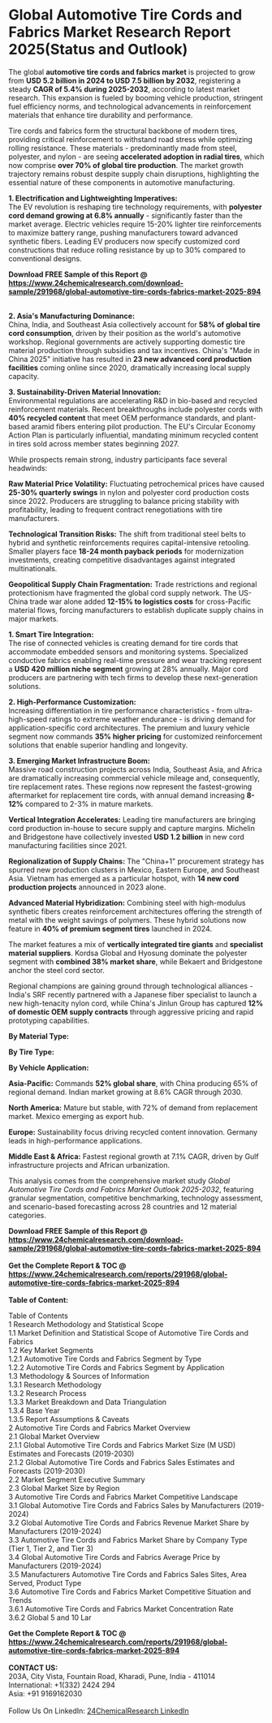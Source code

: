 <h1>Global Automotive Tire Cords and Fabrics Market Research Report 2025(Status and Outlook)</h1><p>The global <strong>automotive tire cords and fabrics market</strong> is projected to grow from <strong>USD 5.2 billion in 2024 to USD 7.5 billion by 2032</strong>, registering a steady <strong>CAGR of 5.4% during 2025-2032</strong>, according to latest market research. This expansion is fueled by booming vehicle production, stringent fuel efficiency norms, and technological advancements in reinforcement materials that enhance tire durability and performance.</p><p>Tire cords and fabrics form the structural backbone of modern tires, providing critical reinforcement to withstand road stress while optimizing rolling resistance. These materials - predominantly made from steel, polyester, and nylon - are seeing <strong>accelerated adoption in radial tires</strong>, which now comprise <strong>over 70% of global tire production</strong>. The market growth trajectory remains robust despite supply chain disruptions, highlighting the essential nature of these components in automotive manufacturing.</p><p><strong>1. Electrification and Lightweighting Imperatives:</strong><br>
The EV revolution is reshaping tire technology requirements, with <strong>polyester cord demand growing at 6.8% annually</strong> - significantly faster than the market average. Electric vehicles require 15-20% lighter tire reinforcements to maximize battery range, pushing manufacturers toward advanced synthetic fibers. Leading EV producers now specify customized cord constructions that reduce rolling resistance by up to 30% compared to conventional designs.</p><div><b>Download FREE Sample of this Report @ 
            <a href="https://www.24chemicalresearch.com/download-sample/291968/global-automotive-tire-cords-fabrics-market-2025-894">
            https://www.24chemicalresearch.com/download-sample/291968/global-automotive-tire-cords-fabrics-market-2025-894</a></b></div><br><p><strong>2. Asia's Manufacturing Dominance:</strong><br>
China, India, and Southeast Asia collectively account for <strong>58% of global tire cord consumption</strong>, driven by their position as the world's automotive workshop. Regional governments are actively supporting domestic tire material production through subsidies and tax incentives. China's "Made in China 2025" initiative has resulted in <strong>23 new advanced cord production facilities</strong> coming online since 2020, dramatically increasing local supply capacity.</p><p><strong>3. Sustainability-Driven Material Innovation:</strong><br>
Environmental regulations are accelerating R&amp;D in bio-based and recycled reinforcement materials. Recent breakthroughs include polyester cords with <strong>40% recycled content</strong> that meet OEM performance standards, and plant-based aramid fibers entering pilot production. The EU's Circular Economy Action Plan is particularly influential, mandating minimum recycled content in tires sold across member states beginning 2027.</p><p>While prospects remain strong, industry participants face several headwinds:</p><p><strong>Raw Material Price Volatility:</strong> Fluctuating petrochemical prices have caused <strong>25-30% quarterly swings</strong> in nylon and polyester cord production costs since 2022. Producers are struggling to balance pricing stability with profitability, leading to frequent contract renegotiations with tire manufacturers.</p><p><strong>Technological Transition Risks:</strong> The shift from traditional steel belts to hybrid and synthetic reinforcements requires capital-intensive retooling. Smaller players face <strong>18-24 month payback periods</strong> for modernization investments, creating competitive disadvantages against integrated multinationals.</p><p><strong>Geopolitical Supply Chain Fragmentation:</strong> Trade restrictions and regional protectionism have fragmented the global cord supply network. The US-China trade war alone added <strong>12-15% to logistics costs</strong> for cross-Pacific material flows, forcing manufacturers to establish duplicate supply chains in major markets.</p><p><strong>1. Smart Tire Integration:</strong><br>
The rise of connected vehicles is creating demand for tire cords that accommodate embedded sensors and monitoring systems. Specialized conductive fabrics enabling real-time pressure and wear tracking represent a <strong>USD 420 million niche segment</strong> growing at 28% annually. Major cord producers are partnering with tech firms to develop these next-generation solutions.</p><p><strong>2. High-Performance Customization:</strong><br>
Increasing differentiation in tire performance characteristics - from ultra-high-speed ratings to extreme weather endurance - is driving demand for application-specific cord architectures. The premium and luxury vehicle segment now commands <strong>35% higher pricing</strong> for customized reinforcement solutions that enable superior handling and longevity.</p><p><strong>3. Emerging Market Infrastructure Boom:</strong><br>
Massive road construction projects across India, Southeast Asia, and Africa are dramatically increasing commercial vehicle mileage and, consequently, tire replacement rates. These regions now represent the fastest-growing aftermarket for replacement tire cords, with annual demand increasing <strong>8-12%</strong> compared to 2-3% in mature markets.</p><p><strong>Vertical Integration Accelerates:</strong> Leading tire manufacturers are bringing cord production in-house to secure supply and capture margins. Michelin and Bridgestone have collectively invested <strong>USD 1.2 billion</strong> in new cord manufacturing facilities since 2021.</p><p><strong>Regionalization of Supply Chains:</strong> The "China+1" procurement strategy has spurred new production clusters in Mexico, Eastern Europe, and Southeast Asia. Vietnam has emerged as a particular hotspot, with <strong>14 new cord production projects</strong> announced in 2023 alone.</p><p><strong>Advanced Material Hybridization:</strong> Combining steel with high-modulus synthetic fibers creates reinforcement architectures offering the strength of metal with the weight savings of polymers. These hybrid solutions now feature in <strong>40% of premium segment tires</strong> launched in 2024.</p><p>The market features a mix of <strong>vertically integrated tire giants</strong> and <strong>specialist material suppliers</strong>. Kordsa Global and Hyosung dominate the polyester segment with <strong>combined 38% market share</strong>, while Bekaert and Bridgestone anchor the steel cord sector.</p><p>Regional champions are gaining ground through technological alliances - India's SRF recently partnered with a Japanese fiber specialist to launch a new high-tenacity nylon cord, while China's Jinlun Group has captured <strong>12% of domestic OEM supply contracts</strong> through aggressive pricing and rapid prototyping capabilities.</p><p><strong>By Material Type:</strong></p><p><strong>By Tire Type:</strong></p><p><strong>By Vehicle Application:</strong></p><p><strong>Asia-Pacific:</strong> Commands <strong>52% global share</strong>, with China producing 65% of regional demand. Indian market growing at 8.6% CAGR through 2030.</p><p><strong>North America:</strong> Mature but stable, with 72% of demand from replacement market. Mexico emerging as export hub.</p><p><strong>Europe:</strong> Sustainability focus driving recycled content innovation. Germany leads in high-performance applications.</p><p><strong>Middle East &amp; Africa:</strong> Fastest regional growth at 7.1% CAGR, driven by Gulf infrastructure projects and African urbanization.</p><p>This analysis comes from the comprehensive market study <em>Global Automotive Tire Cords and Fabrics Market Outlook 2025-2032</em>, featuring granular segmentation, competitive benchmarking, technology assessment, and scenario-based forecasting across 28 countries and 12 material categories.</p><div><b>Download FREE Sample of this Report @ 
            <a href="https://www.24chemicalresearch.com/download-sample/291968/global-automotive-tire-cords-fabrics-market-2025-894">
            https://www.24chemicalresearch.com/download-sample/291968/global-automotive-tire-cords-fabrics-market-2025-894</a></b></div><br><div><b>Get the Complete Report & TOC @ 
            <a href="https://www.24chemicalresearch.com/reports/291968/global-automotive-tire-cords-fabrics-market-2025-894">
            https://www.24chemicalresearch.com/reports/291968/global-automotive-tire-cords-fabrics-market-2025-894</a></b></div><br>
            <b>Table of Content:</b><p>Table of Contents<br />
1 Research Methodology and Statistical Scope<br />
1.1 Market Definition and Statistical Scope of Automotive Tire Cords and Fabrics<br />
1.2 Key Market Segments<br />
1.2.1 Automotive Tire Cords and Fabrics Segment by Type<br />
1.2.2 Automotive Tire Cords and Fabrics Segment by Application<br />
1.3 Methodology & Sources of Information<br />
1.3.1 Research Methodology<br />
1.3.2 Research Process<br />
1.3.3 Market Breakdown and Data Triangulation<br />
1.3.4 Base Year<br />
1.3.5 Report Assumptions & Caveats<br />
2 Automotive Tire Cords and Fabrics Market Overview<br />
2.1 Global Market Overview<br />
2.1.1 Global Automotive Tire Cords and Fabrics Market Size (M USD) Estimates and Forecasts (2019-2030)<br />
2.1.2 Global Automotive Tire Cords and Fabrics Sales Estimates and Forecasts (2019-2030)<br />
2.2 Market Segment Executive Summary<br />
2.3 Global Market Size by Region<br />
3 Automotive Tire Cords and Fabrics Market Competitive Landscape<br />
3.1 Global Automotive Tire Cords and Fabrics Sales by Manufacturers (2019-2024)<br />
3.2 Global Automotive Tire Cords and Fabrics Revenue Market Share by Manufacturers (2019-2024)<br />
3.3 Automotive Tire Cords and Fabrics Market Share by Company Type (Tier 1, Tier 2, and Tier 3)<br />
3.4 Global Automotive Tire Cords and Fabrics Average Price by Manufacturers (2019-2024)<br />
3.5 Manufacturers Automotive Tire Cords and Fabrics Sales Sites, Area Served, Product Type<br />
3.6 Automotive Tire Cords and Fabrics Market Competitive Situation and Trends<br />
3.6.1 Automotive Tire Cords and Fabrics Market Concentration Rate<br />
3.6.2 Global 5 and 10 Lar</p><div><b>Get the Complete Report & TOC @ 
            <a href="https://www.24chemicalresearch.com/reports/291968/global-automotive-tire-cords-fabrics-market-2025-894">
            https://www.24chemicalresearch.com/reports/291968/global-automotive-tire-cords-fabrics-market-2025-894</a></b></div><br><b>CONTACT US:</b><br>
            203A, City Vista, Fountain Road, Kharadi, Pune, India - 411014<br>
            International: +1(332) 2424 294<br>
            Asia: +91 9169162030 <br><br>
            Follow Us On LinkedIn: <a href="https://www.linkedin.com/company/24chemicalresearch/">24ChemicalResearch LinkedIn</a>